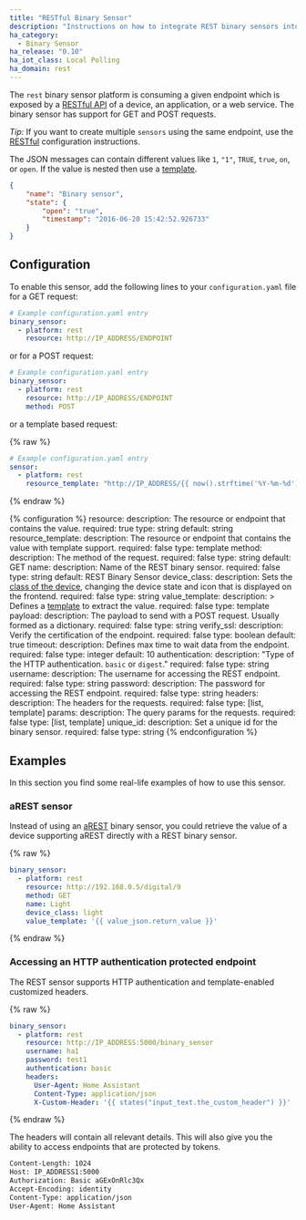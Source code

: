 ```yaml
---
title: "RESTful Binary Sensor"
description: "Instructions on how to integrate REST binary sensors into Home Assistant."
ha_category:
  - Binary Sensor
ha_release: "0.10"
ha_iot_class: Local Polling
ha_domain: rest
---
```


The `rest` binary sensor platform is consuming a given endpoint which is exposed
by a
[RESTful API](https://en.wikipedia.org/wiki/Representational_state_transfer)
of a device, an application, or a web service.
The binary sensor has support for GET and POST requests.

_Tip:_ If you want to create multiple `sensors` using the same endpoint, use the [RESTful](/integrations/rest) configuration instructions.

The JSON messages can contain different values like `1`, `"1"`,
`TRUE`, `true`, `on`, or `open`. If the value is nested then use a
[template](/docs/configuration/templating/#processing-incoming-data).

```json
{
    "name": "Binary sensor",
    "state": {
        "open": "true",
        "timestamp": "2016-06-20 15:42:52.926733"
    }
}
```

## Configuration

To enable this sensor,
add the following lines to your `configuration.yaml` file for a GET request:

```yaml
# Example configuration.yaml entry
binary_sensor:
  - platform: rest
    resource: http://IP_ADDRESS/ENDPOINT
```

or for a POST request:

```yaml
# Example configuration.yaml entry
binary_sensor:
  - platform: rest
    resource: http://IP_ADDRESS/ENDPOINT
    method: POST
```

or a template based request:

{% raw %}

```yaml
# Example configuration.yaml entry
sensor:
  - platform: rest
    resource_template: "http://IP_ADDRESS/{{ now().strftime('%Y-%m-%d') }}"
```

{% endraw %}

{% configuration %}
resource:
  description: The resource or endpoint that contains the value.
  required: true
  type: string
  default: string
resource_template:
  description: The resource or endpoint that contains the value with template support.
  required: false
  type: template
method:
  description: The method of the request.
  required: false
  type: string
  default: GET
name:
  description: Name of the REST binary sensor.
  required: false
  type: string
  default: REST Binary Sensor
device_class:
  description: Sets the [class of the device](/integrations/binary_sensor/#device-class), changing the device state and icon that is displayed on the frontend.
  required: false
  type: string
value_template:
  description: >
    Defines a [template](/docs/configuration/templating/#processing-incoming-data)
    to extract the value.
  required: false
  type: template
payload:
  description: The payload to send with a POST request. Usually formed as a dictionary.
  required: false
  type: string
verify_ssl:
  description: Verify the certification of the endpoint.
  required: false
  type: boolean
  default: true
timeout:
  description: Defines max time to wait data from the endpoint.
  required: false
  type: integer
  default: 10
authentication:
  description: "Type of the HTTP authentication. `basic` or `digest`."
  required: false
  type: string
username:
  description: The username for accessing the REST endpoint.
  required: false
  type: string
password:
  description: The password for accessing the REST endpoint.
  required: false
  type: string
headers:
  description: The headers for the requests.
  required: false
  type: [list, template]
params:
  description: The query params for the requests.
  required: false
  type: [list, template]
unique_id:
  description: Set a unique id for the binary sensor.
  required: false
  type: string
{% endconfiguration %}

## Examples

In this section you find some real-life examples of how to use this sensor.

### aREST sensor

Instead of using an [aREST](/integrations/arest#binary-sensor) binary sensor,
you could retrieve the value of a device supporting
aREST directly with a REST binary sensor.

{% raw %}

```yaml
binary_sensor:
  - platform: rest
    resource: http://192.168.0.5/digital/9
    method: GET
    name: Light
    device_class: light
    value_template: '{{ value_json.return_value }}'
```

{% endraw %}

### Accessing an HTTP authentication protected endpoint

The REST sensor supports HTTP authentication and template-enabled customized headers.

{% raw %}

```yaml
binary_sensor:
  - platform: rest
    resource: http://IP_ADDRESS:5000/binary_sensor
    username: ha1
    password: test1
    authentication: basic
    headers:
      User-Agent: Home Assistant
      Content-Type: application/json
      X-Custom-Header: '{{ states("input_text.the_custom_header") }}'
```

{% endraw %}


The headers will contain all relevant details. This will also give
you the ability to access endpoints that are protected by tokens.

```bash
Content-Length: 1024
Host: IP_ADDRESS1:5000
Authorization: Basic aGExOnRlc3Qx
Accept-Encoding: identity
Content-Type: application/json
User-Agent: Home Assistant
```
